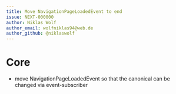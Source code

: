 ```yaml
---
title: Move NavigationPageLoadedEvent to end
issue: NEXT-000000
author: Niklas Wolf
author_email: wolfniklas94@web.de
author_github: @niklaswolf
---
```

# Core
* move NavigationPageLoadedEvent so that the canonical can be changed via event-subscriber
